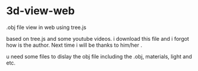 # 3d-view-web
.obj file view in web using tree.js

based on tree.js and some youtube videos. i download this file and i forgot how is the author. Next time i will be thanks to him/her .

u need some files to dislay the obj file including the .obj, materials, light and etc.
